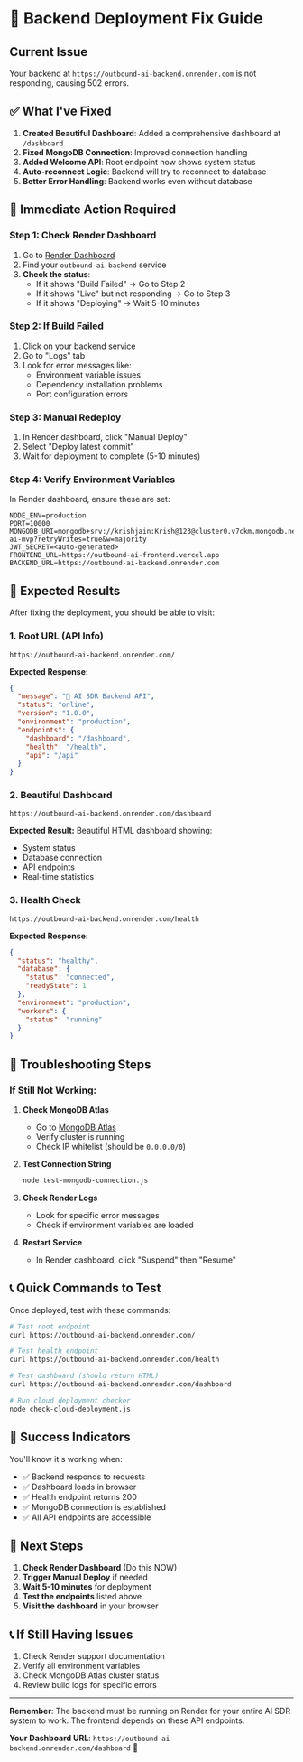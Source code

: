 # 🚀 Backend Deployment Fix Guide

## Current Issue
Your backend at `https://outbound-ai-backend.onrender.com` is not responding, causing 502 errors.

## ✅ What I've Fixed

1. **Created Beautiful Dashboard**: Added a comprehensive dashboard at `/dashboard`
2. **Fixed MongoDB Connection**: Improved connection handling
3. **Added Welcome API**: Root endpoint now shows system status
4. **Auto-reconnect Logic**: Backend will try to reconnect to database
5. **Better Error Handling**: Backend works even without database

## 🚨 Immediate Action Required

### Step 1: Check Render Dashboard
1. Go to [Render Dashboard](https://dashboard.render.com)
2. Find your `outbound-ai-backend` service
3. **Check the status**:
   - If it shows "Build Failed" → Go to Step 2
   - If it shows "Live" but not responding → Go to Step 3
   - If it shows "Deploying" → Wait 5-10 minutes

### Step 2: If Build Failed
1. Click on your backend service
2. Go to "Logs" tab
3. Look for error messages like:
   - Environment variable issues
   - Dependency installation problems
   - Port configuration errors

### Step 3: Manual Redeploy
1. In Render dashboard, click "Manual Deploy"
2. Select "Deploy latest commit"
3. Wait for deployment to complete (5-10 minutes)

### Step 4: Verify Environment Variables
In Render dashboard, ensure these are set:
```
NODE_ENV=production
PORT=10000
MONGODB_URI=mongodb+srv://krishjain:Krish@123@cluster0.v7ckm.mongodb.net/outbound-ai-mvp?retryWrites=true&w=majority
JWT_SECRET=<auto-generated>
FRONTEND_URL=https://outbound-ai-frontend.vercel.app
BACKEND_URL=https://outbound-ai-backend.onrender.com
```

## 🎯 Expected Results

After fixing the deployment, you should be able to visit:

### 1. Root URL (API Info)
```
https://outbound-ai-backend.onrender.com/
```
**Expected Response:**
```json
{
  "message": "🚀 AI SDR Backend API",
  "status": "online",
  "version": "1.0.0",
  "environment": "production",
  "endpoints": {
    "dashboard": "/dashboard",
    "health": "/health",
    "api": "/api"
  }
}
```

### 2. Beautiful Dashboard
```
https://outbound-ai-backend.onrender.com/dashboard
```
**Expected Result:** Beautiful HTML dashboard showing:
- System status
- Database connection
- API endpoints
- Real-time statistics

### 3. Health Check
```
https://outbound-ai-backend.onrender.com/health
```
**Expected Response:**
```json
{
  "status": "healthy",
  "database": {
    "status": "connected",
    "readyState": 1
  },
  "environment": "production",
  "workers": {
    "status": "running"
  }
}
```

## 🔧 Troubleshooting Steps

### If Still Not Working:

1. **Check MongoDB Atlas**
   - Go to [MongoDB Atlas](https://cloud.mongodb.com)
   - Verify cluster is running
   - Check IP whitelist (should be `0.0.0.0/0`)

2. **Test Connection String**
   ```bash
   node test-mongodb-connection.js
   ```

3. **Check Render Logs**
   - Look for specific error messages
   - Check if environment variables are loaded

4. **Restart Service**
   - In Render dashboard, click "Suspend" then "Resume"

## 📞 Quick Commands to Test

Once deployed, test with these commands:

```bash
# Test root endpoint
curl https://outbound-ai-backend.onrender.com/

# Test health endpoint
curl https://outbound-ai-backend.onrender.com/health

# Test dashboard (should return HTML)
curl https://outbound-ai-backend.onrender.com/dashboard

# Run cloud deployment checker
node check-cloud-deployment.js
```

## 🎉 Success Indicators

You'll know it's working when:
- ✅ Backend responds to requests
- ✅ Dashboard loads in browser
- ✅ Health endpoint returns 200
- ✅ MongoDB connection is established
- ✅ All API endpoints are accessible

## 🚀 Next Steps

1. **Check Render Dashboard** (Do this NOW)
2. **Trigger Manual Deploy** if needed
3. **Wait 5-10 minutes** for deployment
4. **Test the endpoints** listed above
5. **Visit the dashboard** in your browser

## 📞 If Still Having Issues

1. Check Render support documentation
2. Verify all environment variables
3. Check MongoDB Atlas cluster status
4. Review build logs for specific errors

---

**Remember**: The backend must be running on Render for your entire AI SDR system to work. The frontend depends on these API endpoints.

**Your Dashboard URL**: `https://outbound-ai-backend.onrender.com/dashboard` 🎯 